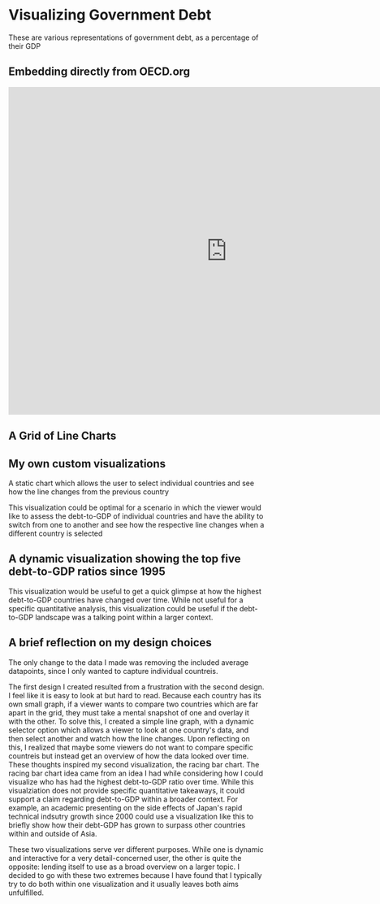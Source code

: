 # Visualizing Government Debt
These are various representations of government debt, as a percentage of their GDP

## Embedding directly from OECD.org

<iframe src="https://data.oecd.org/chart/7aYF" width="860" height="645" style="border: 0" mozallowfullscreen="true" webkitallowfullscreen="true" allowfullscreen="true"><a href="https://data.oecd.org/chart/7aYF" target="_blank">OECD Chart: General government debt, Total, % of GDP, Annual, 2021</a></iframe>

## A Grid of Line Charts

<div class="flourish-embed flourish-chart" data-src="visualisation/14930937"><script src="https://public.flourish.studio/resources/embed.js"></script></div>

## My own custom visualizations

A static chart which allows the user to select individual countries and see how the line changes from the previous country
<div class="flourish-embed flourish-chart" data-src="visualisation/14931058"><script src="https://public.flourish.studio/resources/embed.js"></script></div>

This visualization could be optimal for a scenario in which the viewer would like to assess the debt-to-GDP of individual countries and have the ability to switch from one to another and see how the respective line changes when a different country is selected

## A dynamic visualization showing the top five debt-to-GDP ratios since 1995
<div class="flourish-embed flourish-bar-chart-race" data-src="visualisation/14931378"><script src="https://public.flourish.studio/resources/embed.js"></script></div>

This visualization would be useful to get a quick glimpse at how the highest debt-to-GDP countries have changed over time. While not useful for a specific quantitative analysis, this visualization could be useful if the debt-to-GDP landscape was a talking point within a larger context. 

## A brief reflection on my design choices
The only change to the data I made was removing the included average datapoints, since I only wanted to capture individual countreis. 

The first design I created resulted from a frustration with the second design. I feel like it is easy to look at but hard to read. Because each country has its own small graph, if a viewer wants to compare two countries which are far apart in the grid, they must take a mental snapshot of one and overlay it with the other. To solve this, I created a simple line graph, with a dynamic selector option which allows a viewer to look at one country's data, and then select another and watch how the line changes. Upon reflecting on this, I realized that maybe some viewers do not want to compare specific countreis but instead get an overview of how the data looked over time. These thoughts inspired my second visualization, the racing bar chart. 
The racing bar chart idea came from an idea I had while considering how I could visualize who has had the highest debt-to-GDP ratio over time. While this visualziation does not provide specific quantitative takeaways, it could support a claim regarding debt-to-GDP within a broader context. For example, an academic presenting on the side effects of Japan's rapid technical indsutry growth since 2000 could use a visualization like this to briefly show how their debt-GDP has grown to surpass other countries within and outside of Asia. 

These two visualizations serve ver different purposes. While one is dynamic and interactive for a very detail-concerned user, the other is quite the opposite: lending itself to use as a broad overview on a larger topic. I decided to go with these two extremes because I have found that I typically try to do both within one visualization and it usually leaves both aims unfulfilled. 
